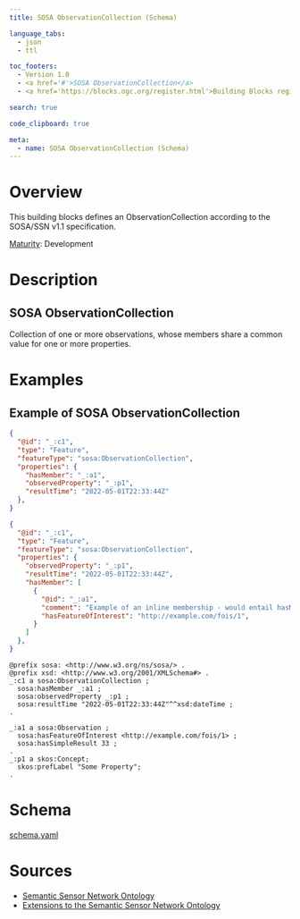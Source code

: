```yaml
---
title: SOSA ObservationCollection (Schema)

language_tabs:
  - json
  - ttl

toc_footers:
  - Version 1.0
  - <a href='#'>SOSA ObservationCollection</a>
  - <a href='https://blocks.ogc.org/register.html'>Building Blocks register</a>

search: true

code_clipboard: true

meta:
  - name: SOSA ObservationCollection (Schema)
---
```


# Overview

This building blocks defines an ObservationCollection according to the SOSA/SSN v1.1 specification.

[Maturity](https://github.com/cportele/ogcapi-building-blocks#building-block-maturity): Development

# Description

## SOSA ObservationCollection

Collection of one or more observations, whose members share a common value for one or more properties.
# Examples

## Example of SOSA ObservationCollection

```json
{ 
  "@id": "_:c1",
  "type": "Feature",
  "featureType": "sosa:ObservationCollection",
  "properties": {
    "hasMember": "_:a1",
    "observedProperty": "_:p1",
    "resultTime": "2022-05-01T22:33:44Z"
  },
}
```

```json
{ 
  "@id": "_:c1",
  "type": "Feature",
  "featureType": "sosa:ObservationCollection",
  "properties": {
    "observedProperty": "_:p1",
    "resultTime": "2022-05-01T22:33:44Z",
    "hasMember": [
      { 
        "@id": "_:a1",
        "comment": "Example of an inline membership - would entail hasMember relations",
        "hasFeatureOfInterest": "http://example.com/fois/1",
      }
    ]
  },
}
```

```ttl
@prefix sosa: <http://www.w3.org/ns/sosa/> .
@prefix xsd: <http://www.w3.org/2001/XMLSchema#> .
_:c1 a sosa:ObservationCollection ;
  sosa:hasMember _:a1 ;
  sosa:observedProperty _:p1 ;
  sosa:resultTime "2022-05-01T22:33:44Z"^^xsd:dateTime ;
.

_:a1 a sosa:Observation ;
  sosa:hasFeatureOfInterest <http://example.com/fois/1> ;
  sosa:hasSimpleResult 33 ;
.
_:p1 a skos:Concept;
  skos:prefLabel "Some Property";
.
```

# Schema

[schema.yaml](https://opengeospatial.github.io/bblocks/registereditems/unstable/sosa/_sources/features/observationCollection/schema.yaml)
# Sources

* [Semantic Sensor Network Ontology](https://www.w3.org/TR/vocab-ssn/)
* [Extensions to the Semantic Sensor Network Ontology](https://www.w3.org/TR/vocab-ssn-ext/)
